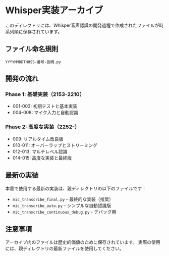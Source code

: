 # Whisper実装アーカイブ

このディレクトリには、Whisper音声認識の開発過程で作成されたファイルが時系列順に保存されています。

## ファイル命名規則

`YYYYMMDDTHHSS-番号-説明.py`

## 開発の流れ

### Phase 1: 基礎実装（2153-2210）
- 001-003: 初期テストと基本実装
- 004-008: マイク入力と自動認識

### Phase 2: 高度な実装（2252-）
- 009: リアルタイム改良版
- 010-011: オーバーラップとストリーミング
- 012-013: マルチレベル認識
- 014-015: 高度な実装と最終版

## 最新の実装

本番で使用する最新の実装は、親ディレクトリの以下のファイルです：
- `mic_transcribe_final.py` - 最終的な実装（推奨）
- `mic_transcribe_auto.py` - シンプルな自動認識版
- `mic_transcribe_continuous_debug.py` - デバッグ用

## 注意事項

アーカイブ内のファイルは歴史的価値のために保存されています。
実際の使用には、親ディレクトリの最新ファイルを使用してください。
